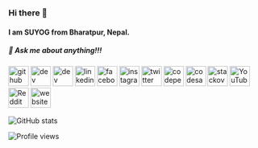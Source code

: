 ### Hi there 👋
#### I am SUYOG from Bharatpur, Nepal.
##### 💬 Ask me about anything!!!

[<img src='https://cdn.jsdelivr.net/npm/simple-icons@3.0.1/icons/github.svg' target=_blank alt='github' height='40'>](https://github.com/suyogkandel)
[<img src='https://cdn.jsdelivr.net/npm/simple-icons@3.0.1/icons/dev-dot-to.svg' alt='dev' height='40'>](https://dev.to/suyogkandel)
[<img src='https://cdn.jsdelivr.net/npm/simple-icons@3.0.1/icons/hashnode.svg' alt='dev' height='40'>](suyogkandel)
[<img src='https://cdn.jsdelivr.net/npm/simple-icons@3.0.1/icons/linkedin.svg' alt='linkedin' height='40'>](https://www.linkedin.com/in/suyogkandel/)
[<img src='https://cdn.jsdelivr.net/npm/simple-icons@3.0.1/icons/facebook.svg' alt='facebook' height='40'>](https://www.facebook.com/suyogkandel)
[<img src='https://cdn.jsdelivr.net/npm/simple-icons@3.0.1/icons/instagram.svg' alt='instagram' height='40'>](https://www.instagram.com/suyogkandel/)
[<img src='https://cdn.jsdelivr.net/npm/simple-icons@3.0.1/icons/twitter.svg' alt='twitter' height='40'>](https://twitter.com/suyogkandel)
[<img src='https://cdn.jsdelivr.net/npm/simple-icons@3.0.1/icons/codepen.svg' alt='codepen' height='40'>](https://codepen.io/suyogkandel)
[<img src='https://cdn.jsdelivr.net/npm/simple-icons@3.0.1/icons/codesandbox.svg' alt='codesandbox' height='40'>](https://codesandbox.io/u/suyogkandel)
[<img src='https://cdn.jsdelivr.net/npm/simple-icons@3.0.1/icons/stackoverflow.svg' alt='stackoverflow' height='40'>](https://stackoverflow.com/users/suyogkandel)
[<img src='https://cdn.jsdelivr.net/npm/simple-icons@3.0.1/icons/youtube.svg' alt='YouTube' height='40'>](https://www.youtube.com/channel/suyogkandel)
[<img src='https://cdn.jsdelivr.net/npm/simple-icons@3.0.1/icons/reddit.svg' alt='Reddit' height='40'>](https://www.reddit.com/user/suyogkandel)
[<img src='https://cdn.jsdelivr.net/npm/simple-icons@3.0.1/icons/icloud.svg' alt='website' height='40'>](https://suyogkandel.com.np/)  

![GitHub stats](https://github-readme-stats.vercel.app/api?username=suyogkandel&show_icons=true)  

![Profile views](https://gpvc.arturio.dev/suyogkandel)
<!--
**suyogkandel/suyogkandel** is a ✨ _special_ ✨ repository because its `README.md` (this file) appears on your GitHub profile.

Here are some ideas to get you started:

- 🔭 I’m currently working on ...
- 🌱 I’m currently learning ...
- 👯 I’m looking to collaborate on ...
- 🤔 I’m looking for help with ...
- 💬 Ask me about ...
- 📫 How to reach me: ...
- 😄 Pronouns: ...
- ⚡ Fun fact: ...
-->

